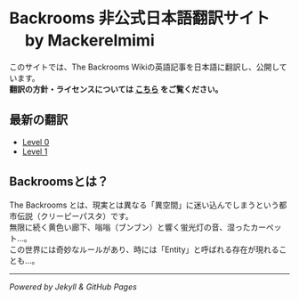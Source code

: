 # Backrooms 非公式日本語翻訳サイト 　by Mackerelmimi

このサイトでは、The Backrooms Wikiの英語記事を日本語に翻訳し、公開しています。  
**翻訳の方針・ライセンスについては [こちら](about.md) をご覧ください。**  

## 最新の翻訳
- [Level 0](level-0.md)  
- [Level 1](level-1.md)  

## Backroomsとは？
The Backrooms とは、現実とは異なる「異空間」に迷い込んでしまうという都市伝説（クリーピーパスタ）です。  
無限に続く黄色い廊下、嗡嗡（ブンブン）と響く蛍光灯の音、湿ったカーペット…。  
この世界には奇妙なルールがあり、時には「Entity」と呼ばれる存在が現れることも…。  

---
*Powered by Jekyll & GitHub Pages*
